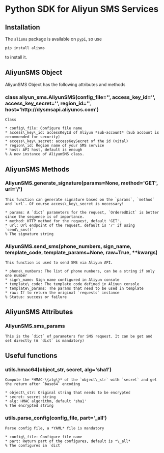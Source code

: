 # Python SDK for Aliyun SMS Services

## Installation
The `alisms` package is available on `pypi`, so use  

    pip install alisms

to install it.  

## AliyunSMS Object
AliyunSMS Object has the following attributes and methods  
  
### class aliyun\_sms.AliyunSMS(config\_file='', access\_key\_id='', access\_key\_secret='', region\_id='', host='ht<span>tp://</span>dysmsapi.aliyuncs.com')  
    Class  

    * config\_file: Configure file name  
    * access\_key\_id: accessKeyId of Aliyun *sub-account* (Sub account is recommended for security)  
    * access\_key\_secret: accessKeySecret of the id (vital)   
    * region\_id: Region name of your SMS service  
    * host: API host, default is enough
    % A new instance of AliyunSMS class.  

## AliyunSMS Methods  
### AliyunSMS.generate\_signature(params=None, method='GET', url='/')
    This function can generate signature based on the `params`, `method` and `url`. Of course access\_key\_secret is necessary!  

    * params: A `dict` parameters for the request, `OrderedDict` is better since the sequence is of importance.  
    * method: HTTP method for the request, default 'GET'.  
    * url: Url endpoint of the request, default is '/' if using `send\_sms()` 
    % The signature string  

### AliyunSMS.send\_sms(phone\_numbers, sign\_name, template\_code, template\_params=None, raw=True, \*\*kwargs)
    This function is used to send SMS via Aliyun API.  

    * phone\_numbers: The list of phone numbers, can be a string if only one number  
    * sign\_name: Sign name configured in Aliyun console  
    * template\_code: The template code defined in Aliyun console  
    * template\_params: The params that need to be used in template  
    * raw: If to return the original `requests` instance  
    % Status: success or failure  

## AliyunSMS Attributes  
### AliyunSMS.sms\_params
    This is the `dict` of parameters for SMS request. It can be get and set directly (A `dict` is mandatory)  

## Useful functions

### utils.hmac64(object\_str, secret, alg='sha1')  
    Compute the *HMAC-\{alg\}* of the `object\_str` with `secret` and get the return after `base64` encoding  

    * object\_str: Original string that needs to be encrypted  
    * secret: secret string  
    * alg: HMAC algorithm, default 'sha1'  
    % The encrypted string  

### utils.parse\_config(config\_file, part='\_all')  
    Parse config file, a *YAML* file is mandatory  

    * config\_file: Configure file name  
    * part: Return part of the configures, default is *\_all*  
    % The configures in `dict`
